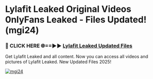 # Lylafit Leaked Original Videos 0nlyFans Leaked - Files Updated! (mgi24)

<h3>🔴 CLICK HERE 🌐==►► <a href="https://tinyurl.com/ehrbuxhb" rel="nofollow">Lylafit Leaked Updated Files</a></h3>

Get Lylafit Leaked and all content. Now you can access all videos and pictures of Lylafit Leaked. New Updated Files 2025!

[![mgi24](https://i.imgur.com/lVYEuWS.gif)](https://tinyurl.com/ehrbuxhb)
